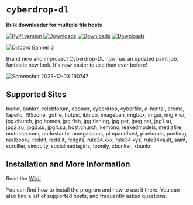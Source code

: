 # `cyberdrop-dl`

**Bulk downloader for multiple file hosts**

[![PyPI version](https://badge.fury.io/py/cyberdrop-dl-patched.svg)](https://badge.fury.io/py/cyberdrop-dl-patched)
[![Downloads](https://static.pepy.tech/badge/cyberdrop-dl-patched)](https://pepy.tech/project/cyberdrop-dl-patched)
[![Downloads](https://static.pepy.tech/badge/cyberdrop-dl-patched/month)](https://pepy.tech/project/cyberdrop-dl-patched)
[![Downloads](https://static.pepy.tech/badge/cyberdrop-dl-patched/week)](https://pepy.tech/project/cyberdrop-dl-patched)

[![Discord Banner 3](https://discordapp.com/api/guilds/1070206871564197908/widget.png?style=banner3)](https://discord.com/invite/kbZCxz22Qp)

Brand new and improved! Cyberdrop-DL now has an updated paint job, fantastic new look. It's now easier to use than ever before!

![Screenshot 2023-12-03 190747](https://github.com/Jules-WinnfieldX/CyberDropDownloader/assets/61347133/aa6b7e21-a039-42e9-9308-ca62750a49cf)

## Supported Sites

bunkr, bunkrr, celebforum, coomer, cyberdrop, cyberfile, e-hentai, erome, fapello, f95zone, gofile, hotpic, ibb.co, imageban, imgbox, imgur, img.kiwi, jpg.church, jpg.homes, jpg.fish, jpg.fishing, jpg.pet, jpeg.pet, jpg1.su, jpg2.su, jpg3.su, jpg4.su, host.church, kemono, leakedmodels, mediafire, nudostar.com, nudostar.tv, omegascans, pimpandhost, pixeldrain, postimg, realbooru, reddit, redd.it, redgifs, rule34.xxx, rule34.xyz, rule34vault, saint, scrolller, simpcity, socialmediagirls, toonily, xbunker, xbunkr

## Installation and More Information

Read the [Wiki!](https://script-ware.gitbook.io/cyberdrop-dl)

You can find how to install the program and how to use it there. You can also find a list of supported hosts, and frequently asked questions.


